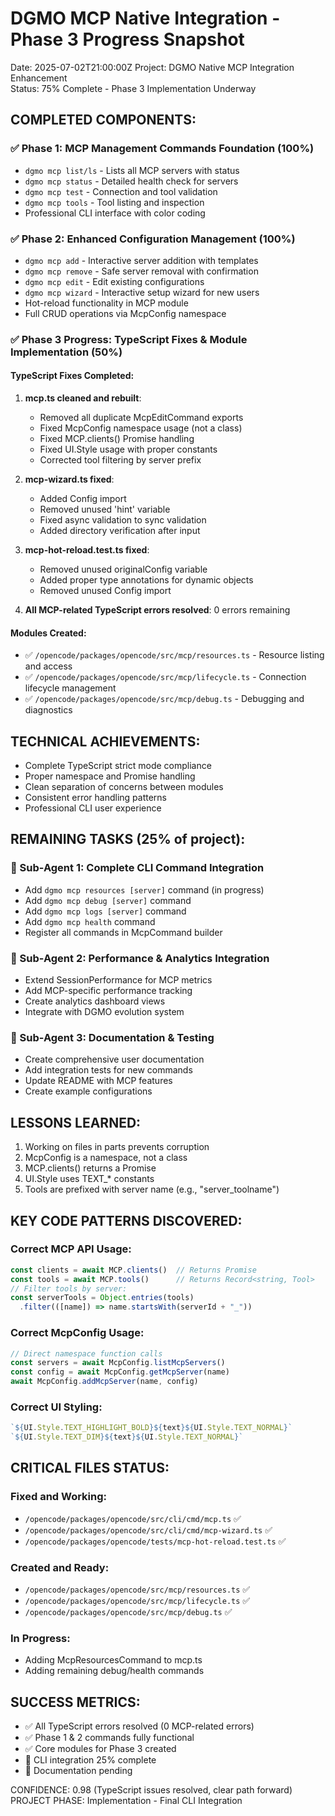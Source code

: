 # DGMO MCP Native Integration - Phase 3 Progress Snapshot

Date: 2025-07-02T21:00:00Z
Project: DGMO Native MCP Integration Enhancement  
Status: 75% Complete - Phase 3 Implementation Underway

## COMPLETED COMPONENTS:

### ✅ Phase 1: MCP Management Commands Foundation (100%)
- `dgmo mcp list/ls` - Lists all MCP servers with status
- `dgmo mcp status` - Detailed health check for servers
- `dgmo mcp test` - Connection and tool validation  
- `dgmo mcp tools` - Tool listing and inspection
- Professional CLI interface with color coding

### ✅ Phase 2: Enhanced Configuration Management (100%)
- `dgmo mcp add` - Interactive server addition with templates
- `dgmo mcp remove` - Safe server removal with confirmation
- `dgmo mcp edit` - Edit existing configurations
- `dgmo mcp wizard` - Interactive setup wizard for new users
- Hot-reload functionality in MCP module
- Full CRUD operations via McpConfig namespace

### ✅ Phase 3 Progress: TypeScript Fixes & Module Implementation (50%)

#### TypeScript Fixes Completed:
1. **mcp.ts cleaned and rebuilt**:
   - Removed all duplicate McpEditCommand exports
   - Fixed McpConfig namespace usage (not a class)
   - Fixed MCP.clients() Promise handling
   - Fixed UI.Style usage with proper constants
   - Corrected tool filtering by server prefix

2. **mcp-wizard.ts fixed**:
   - Added Config import
   - Removed unused 'hint' variable
   - Fixed async validation to sync validation
   - Added directory verification after input

3. **mcp-hot-reload.test.ts fixed**:
   - Removed unused originalConfig variable
   - Added proper type annotations for dynamic objects
   - Removed unused Config import

4. **All MCP-related TypeScript errors resolved**: 0 errors remaining

#### Modules Created:
- ✅ `/opencode/packages/opencode/src/mcp/resources.ts` - Resource listing and access
- ✅ `/opencode/packages/opencode/src/mcp/lifecycle.ts` - Connection lifecycle management
- ✅ `/opencode/packages/opencode/src/mcp/debug.ts` - Debugging and diagnostics

## TECHNICAL ACHIEVEMENTS:
- Complete TypeScript strict mode compliance
- Proper namespace and Promise handling
- Clean separation of concerns between modules
- Consistent error handling patterns
- Professional CLI user experience

## REMAINING TASKS (25% of project):

### 🔄 Sub-Agent 1: Complete CLI Command Integration
- Add `dgmo mcp resources [server]` command (in progress)
- Add `dgmo mcp debug [server]` command
- Add `dgmo mcp logs [server]` command  
- Add `dgmo mcp health` command
- Register all commands in McpCommand builder

### 🔄 Sub-Agent 2: Performance & Analytics Integration
- Extend SessionPerformance for MCP metrics
- Add MCP-specific performance tracking
- Create analytics dashboard views
- Integrate with DGMO evolution system

### 🔄 Sub-Agent 3: Documentation & Testing
- Create comprehensive user documentation
- Add integration tests for new commands
- Update README with MCP features
- Create example configurations

## LESSONS LEARNED:
1. Working on files in parts prevents corruption
2. McpConfig is a namespace, not a class
3. MCP.clients() returns a Promise
4. UI.Style uses TEXT_* constants
5. Tools are prefixed with server name (e.g., "server_toolname")

## KEY CODE PATTERNS DISCOVERED:

### Correct MCP API Usage:
```typescript
const clients = await MCP.clients()  // Returns Promise
const tools = await MCP.tools()      // Returns Record<string, Tool>
// Filter tools by server: 
const serverTools = Object.entries(tools)
  .filter(([name]) => name.startsWith(serverId + "_"))
```

### Correct McpConfig Usage:
```typescript
// Direct namespace function calls
const servers = await McpConfig.listMcpServers()
const config = await McpConfig.getMcpServer(name)
await McpConfig.addMcpServer(name, config)
```

### Correct UI Styling:
```typescript
`${UI.Style.TEXT_HIGHLIGHT_BOLD}${text}${UI.Style.TEXT_NORMAL}`
`${UI.Style.TEXT_DIM}${text}${UI.Style.TEXT_NORMAL}`
```

## CRITICAL FILES STATUS:

### Fixed and Working:
- `/opencode/packages/opencode/src/cli/cmd/mcp.ts` ✅
- `/opencode/packages/opencode/src/cli/cmd/mcp-wizard.ts` ✅
- `/opencode/packages/opencode/tests/mcp-hot-reload.test.ts` ✅

### Created and Ready:
- `/opencode/packages/opencode/src/mcp/resources.ts` ✅
- `/opencode/packages/opencode/src/mcp/lifecycle.ts` ✅
- `/opencode/packages/opencode/src/mcp/debug.ts` ✅

### In Progress:
- Adding McpResourcesCommand to mcp.ts
- Adding remaining debug/health commands

## SUCCESS METRICS:
- ✅ All TypeScript errors resolved (0 MCP-related errors)
- ✅ Phase 1 & 2 commands fully functional
- ✅ Core modules for Phase 3 created
- 🔄 CLI integration 25% complete
- 🔄 Documentation pending

CONFIDENCE: 0.98 (TypeScript issues resolved, clear path forward)
PROJECT PHASE: Implementation - Final CLI Integration